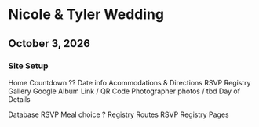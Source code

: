 # Nicole & Tyler Wedding 
## October 3, 2026

### Site Setup 
Home Countdown ?? Date info
Acommodations & Directions
RSVP
Registry
Gallery Google Album Link / QR Code Photographer photos / tbd
Day of Details

Database RSVP Meal choice ? Registry
Routes RSVP Registry Pages